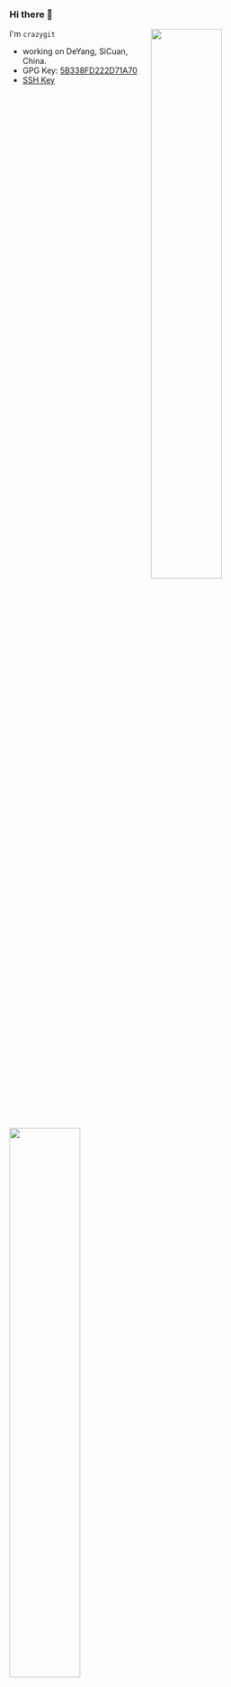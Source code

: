 ### Hi there 👋



[<img align="right" width="50%" src="https://github-readme-stats.vercel.app/api?username=crazygit&show_icons=true&theme=dracula">](https://github.com/anuraghazra/github-readme-stats)

I'm `crazygit`

- working on DeYang, SiCuan, China.
- GPG Key: [5B338FD222D71A70](https://github.com/crazygit.gpg)
- [SSH  Key](https://github.com/crazygit.keys)

[<img align="left" width="50%" src="https://github-readme-stats.vercel.app/api/top-langs/?username=crazygit&layout=compact&show_icons=true&theme=dracula">](https://github.com/anuraghazra/github-readme-stats)


<!--
**crazygit/crazygit** is a ✨ _special_ ✨ repository because its `README.md` (this file) appears on your GitHub profile.

Here are some ideas to get you started:

- 🔭 I’m currently working on ...
- 🌱 I’m currently learning ...
- 👯 I’m looking to collaborate on ...
- 🤔 I’m looking for help with ...
- 💬 Ask me about ...
- 📫 How to reach me: ...
- 😄 Pronouns: ...
- ⚡ Fun fact: ...
-->
